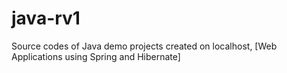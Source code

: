# java-rv1
Source codes of Java demo projects created on localhost, [Web Applications using Spring and Hibernate]
